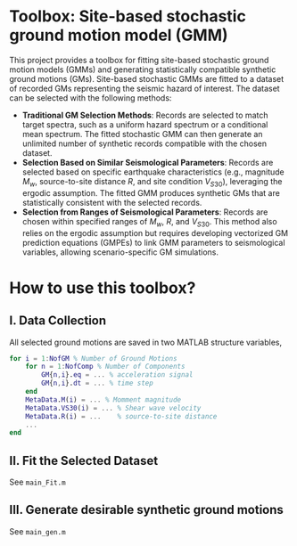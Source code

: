 # Toolbox: Site-based stochastic ground motion model (GMM) 
This project provides a toolbox for fitting site-based stochastic ground motion models (GMMs) and generating statistically compatible synthetic ground motions (GMs). Site-based stochastic GMMs are fitted to a dataset of recorded GMs representing the seismic hazard of interest. The dataset can be selected with the following methods:
* **Traditional GM Selection Methods**: Records are selected to match target spectra, such as a uniform hazard spectrum or a conditional mean spectrum. The fitted stochastic GMM can then generate an unlimited number of synthetic records compatible with the chosen dataset.
* **Selection Based on Similar Seismological Parameters**: Records are selected based on specific earthquake characteristics (e.g., magnitude $M_w$, source-to-site distance $R$, and site condition $V_{S30}$), leveraging the ergodic assumption. The fitted GMM produces synthetic GMs that are statistically consistent with the selected records.
* **Selection from Ranges of Seismological Parameters**: Records are chosen within specified ranges of $M_w$, $R$, and $V_{S30}$. This method also relies on the ergodic assumption but requires developing vectorized GM prediction equations (GMPEs) to link GMM parameters to seismological variables, allowing scenario-specific GM simulations.

#  How to use this toolbox?
## I. Data Collection
All selected ground motions are saved in two MATLAB structure variables, 

```matlab
for i = 1:NofGM % Number of Ground Motions
    for n = 1:NofComp % Number of Components
        GM{n,i}.eq = ... % acceleration signal
        GM{n,i}.dt = ... % time step
    end
    MetaData.M(i) = ... % Momment magnitude
    MetaData.VS30(i) = ... % Shear wave velocity
    MetaData.R(i) = ...    % source-to-site distance
    ...
end
```

## II. Fit the Selected Dataset
See  ```main_Fit.m ``` 

## III. Generate desirable synthetic ground motions
See  ```main_gen.m ``` 
